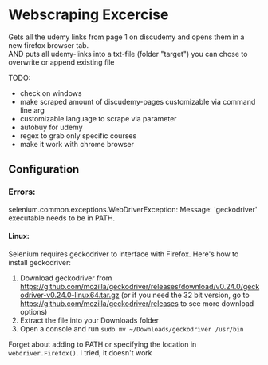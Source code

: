 # Webscraping Excercise

Gets all the udemy links from page 1 on discudemy and opens them in a new firefox browser tab.<br>
AND puts all udemy-links into a txt-file (folder "target") you can chose to overwrite or append existing file

TODO:

- check on windows
- make scraped amount of discudemy-pages customizable via command line arg
- customizable language to scrape via parameter
- autobuy for udemy
- regex to grab only specific courses
- make it work with chrome browser


## Configuration
### Errors:
selenium.common.exceptions.WebDriverException: Message: 'geckodriver' executable needs to be in PATH.<br>
#### Linux:
Selenium requires geckodriver to interface with Firefox. Here's how to install geckodriver:

1. Download geckodriver from https://github.com/mozilla/geckodriver/releases/download/v0.24.0/geckodriver-v0.24.0-linux64.tar.gz (or if you need the 32 bit version, go to https://github.com/mozilla/geckodriver/releases to see more download options)
2. Extract the file into your Downloads folder
3. Open a console and run ```sudo mv ~/Downloads/geckodriver /usr/bin```

Forget about adding to PATH or specifying the location in ```webdriver.Firefox()```.  I tried, it doesn't work
